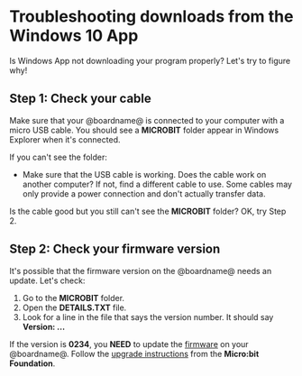 # Troubleshooting downloads from the Windows 10 App

Is Windows App not downloading your program properly? Let's try to figure why!

## Step 1: Check your cable

Make sure that your @boardname@ is connected to your computer with a micro USB cable. You should see a **MICROBIT** folder appear in Windows Explorer when it's connected. 

If you can't see the folder:

* Make sure that the USB cable is working. Does the cable work on another computer? If not, find a different cable to use. Some cables may only provide a power connection and don't actually transfer data.

Is the cable good but you still can't see the **MICROBIT** folder? OK, try Step 2.

## Step 2: Check your firmware version

It's possible that the firmware version on the @boardname@ needs an update. Let's check:

1. Go to the **MICROBIT** folder.
2. Open the **DETAILS.TXT** file.
3. Look for a line in the file that says the version number. It should say **Version: \.\.\.**

If the version is **0234**, you **NEED** to update the [firmware](/device/firmware) on your @boardname@. 
Follow the [upgrade instructions](https://support.microbit.org/support/solutions/articles/19000019131-how-to-upgrade-the-firmware-on-the-micro-bit) from the **Micro:bit Foundation**.

